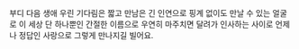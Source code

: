 부디 다음 생애 우린
기다림은 짧고 만남은 긴 인연으로 핑계 없이도 만날 수 있는 얼굴로 
이 세상 단 하나뿐인 간절한 이름으로
우연히 마주치면 달려가 인사하는 사이로
언제나 정답인 사랑으로
그렇게 만나지길 빌어요.

